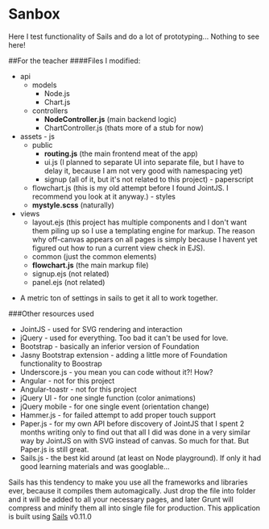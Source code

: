 # Sanbox
Here I test functionality of Sails and do a lot of prototyping... Nothing to see here!

##For the teacher
####Files I modified:
  - api
    - models
      - Node.js
      - Chart.js
    - controllers
      - **NodeController.js** (main backend logic)
      - ChartController.js (thats more of a stub for now)
  -  assets
    - js
      - public
        - **routing.js** (the main frontend meat of the app)
        - ui.js (I planned to separate UI into separate file, but I have to delay it, because I am not very good with namespacing yet)
        - signup (all of it, but it's not related to this project)
    - paperscript
      - flowchart.js (this is my old attempt before I found JointJS. I recommend you look at it anyway.)
    - styles
      - **mystyle.scss** (naturally)
  - views
    - layout.ejs (this project has multiple components and I don't want them piling up so I use a templating engine for markup. The reason why off-canvas appears on all pages is simply because I havent yet figured out how to run a current view check in EJS).
    - common (just the common elements)
    - **flowchart.js** (the main markup file)
    - signup.ejs (not related)
    - panel.ejs (not related)

+ A metric ton of settings in sails to get it all to work together.

###Other resources used
  + JointJS - used for SVG rendering and interaction
  + jQuery - used for everything. Too bad it can't be used for love.
  + Bootstrap - basically an inferior version of Foundation
  + Jasny Bootstrap extension - adding a little more of Foundation functionality to Boostrap
  + Underscore.js - you mean you can code without it?! How?
  + Angular - not for this project
  + Angular-toastr - not for this project
  + jQuery UI - for one single function (color animations)
  + jQuery mobile - for one single event (orientation change)
  + Hammer.js - for failed attempt to add proper touch support
  + Paper.js - for my own API before discovery of JointJS that I spent 2 months writing only to find out that all I did was done in a very similar way by JointJS on with SVG instead of canvas. So much for that. But Paper.js is still great.
  + Sails.js - the best kid around (at least on Node playground). If only it had good learning materials and was googlable...

Sails has this tendency to make you use all the frameworks and libraries ever, because it compiles them automagically. Just drop the file into folder and it will be added to all your necessary pages, and later Grunt will compress and minify them all into single file for production.
This application is built using [Sails](http://sailsjs.org) v0.11.0
